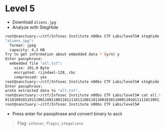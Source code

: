 # Level 5

- Download `aliens.jpg`
- Analyze with StegHide

```sh
root@sanctuary:~/ctf/Infosec Institute n00bs CTF Labs/level5# steghide --info aliens.jpg
"aliens.jpg":
  format: jpeg
  capacity: 4.2 KB
Try to get information about embedded data ? (y/n) y
Enter passphrase:
  embedded file "all.txt":
    size: 201.0 Byte
    encrypted: rijndael-128, cbc
    compressed: yes
root@sanctuary:~/ctf/Infosec Institute n00bs CTF Labs/level5# steghide extract -sf aliens.jpg -xf all.txt
Enter passphrase:
wrote extracted data to "all.txt".
root@sanctuary:~/ctf/Infosec Institute n00bs CTF Labs/level5# cat all.txt
01101001011011100110011001101111011100110110010101100011010111110110011001101100011000010110011101101001011100110101111101110011011101000110010101100111011000010110110001101001011001010110111001110011
root@sanctuary:~/ctf/Infosec Institute n00bs CTF Labs/level5#
```

- Press enter for passphrase and convert binary to ascii

> Flag: `infosec_flagis_stegaliens`


